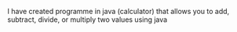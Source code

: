 I have created programme in java (calculator) that allows you to add, subtract, divide, or multiply two values using java

